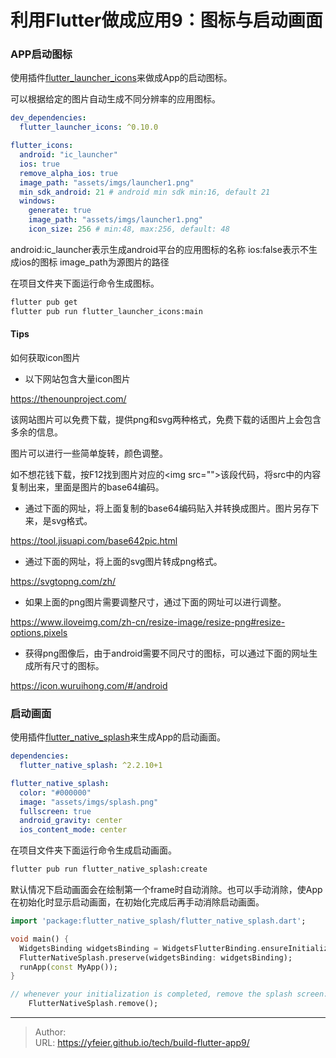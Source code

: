 # 利用Flutter做成应用9：图标与启动画面


### APP启动图标

使用插件[flutter_launcher_icons](https://pub.flutter-io.cn/packages/flutter_launcher_icons)来做成App的启动图标。

可以根据给定的图片自动生成不同分辨率的应用图标。


```yaml
dev_dependencies:
  flutter_launcher_icons: ^0.10.0

flutter_icons:
  android: "ic_launcher"
  ios: true
  remove_alpha_ios: true
  image_path: "assets/imgs/launcher1.png"
  min_sdk_android: 21 # android min sdk min:16, default 21
  windows:
    generate: true
    image_path: "assets/imgs/launcher1.png"
    icon_size: 256 # min:48, max:256, default: 48
```

android:ic_launcher表示生成android平台的应用图标的名称
ios:false表示不生成ios的图标
image_path为源图片的路径


在项目文件夹下面运行命令生成图标。

```cmd
flutter pub get
flutter pub run flutter_launcher_icons:main
```


#### Tips
如何获取icon图片

* 以下网站包含大量icon图片

https://thenounproject.com/

该网站图片可以免费下载，提供png和svg两种格式，免费下载的话图片上会包含多余的信息。

图片可以进行一些简单旋转，颜色调整。


如不想花钱下载，按F12找到图片对应的\<img src=""\>该段代码，将src中的内容复制出来，里面是图片的base64编码。



* 通过下面的网址，将上面复制的base64编码贴入并转换成图片。图片另存下来，是svg格式。

https://tool.jisuapi.com/base642pic.html



* 通过下面的网址，将上面的svg图片转成png格式。

https://svgtopng.com/zh/



* 如果上面的png图片需要调整尺寸，通过下面的网址可以进行调整。

https://www.iloveimg.com/zh-cn/resize-image/resize-png#resize-options,pixels



* 获得png图像后，由于android需要不同尺寸的图标，可以通过下面的网址生成所有尺寸的图标。

https://icon.wuruihong.com/#/android


### 启动画面

使用插件[flutter_native_splash](https://pub.flutter-io.cn/packages/flutter_native_splash)来生成App的启动画面。

```yaml
dependencies:
  flutter_native_splash: ^2.2.10+1

flutter_native_splash:
  color: "#000000"
  image: "assets/imgs/splash.png"
  fullscreen: true
  android_gravity: center
  ios_content_mode: center
```

在项目文件夹下面运行命令生成启动画面。
```cmd
flutter pub run flutter_native_splash:create
```


默认情况下启动画面会在绘制第一个frame时自动消除。也可以手动消除，使App在初始化时显示启动画面，在初始化完成后再手动消除启动画面。

```dart
import 'package:flutter_native_splash/flutter_native_splash.dart';

void main() {
  WidgetsBinding widgetsBinding = WidgetsFlutterBinding.ensureInitialized();
  FlutterNativeSplash.preserve(widgetsBinding: widgetsBinding);
  runApp(const MyApp());
}

// whenever your initialization is completed, remove the splash screen:
    FlutterNativeSplash.remove();
```



---

> Author:   
> URL: https://yfeier.github.io/tech/build-flutter-app9/  

